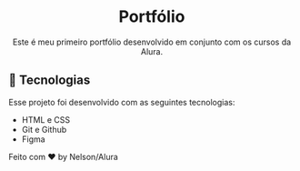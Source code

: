 <h1 align="center"> Portfólio</h1>

<p align="center">
Este é meu primeiro portfólio desenvolvido em conjunto com os cursos da Alura. <br/>
</p>



## 🚀 Tecnologias

Esse projeto foi desenvolvido com as seguintes tecnologias:

- HTML e CSS
- Git e Github
- Figma


Feito com ♥ by Nelson/Alura 

